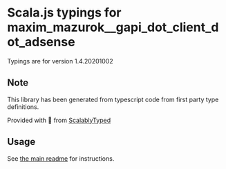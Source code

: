 
# Scala.js typings for maxim_mazurok__gapi_dot_client_dot_adsense

Typings are for version 1.4.20201002



## Note
This library has been generated from typescript code from first party type definitions.

Provided with :purple_heart: from [ScalablyTyped](https://github.com/oyvindberg/ScalablyTyped)

## Usage
See [the main readme](../../readme.md) for instructions.


